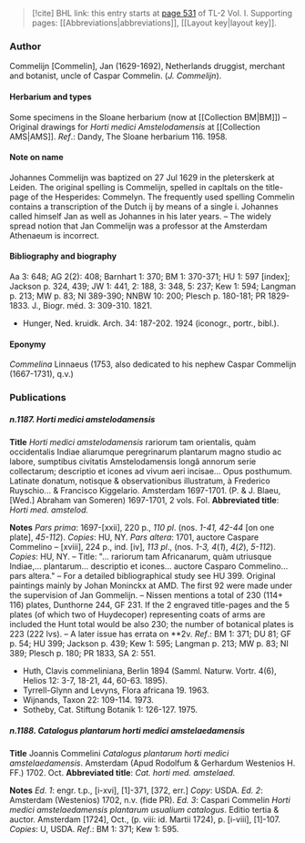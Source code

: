 > [!cite] BHL link: this entry starts at [page 531](https://www.biodiversitylibrary.org/item/103414#page/579/mode/1up) of TL-2 Vol. I.
> Supporting pages: [[Abbreviations|abbreviations]], [[Layout key|layout key]].

### Author

Commelijn \[Commelin\], Jan (1629-1692), Netherlands druggist, merchant and botanist, uncle of Caspar Commelin. (*J. Commelijn*).

#### Herbarium and types

Some specimens in the Sloane herbarium (now at [[Collection BM|BM]]) – Original drawings for *Horti medici Amstelodamensis* at [[Collection AMS|AMS]].
*Ref*.: Dandy, The Sloane herbarium 116. 1958.

#### Note on name

Johannes Commelijn was baptized on 27 Jul 1629 in the pleterskerk at Leiden. The original spelling is Commelijn, spelled in capltals on the title-page of the Hesperides: Commelyn. The frequently used spelling Commelin contains a transcription of the Dutch ij by means of a single i. Johannes called himself Jan as well as Johannes in his later years. – The widely spread notion that Jan Commelijn was a professor at the Amsterdam Athenaeum is incorrect.

#### Bibliography and biography

Aa 3: 648; AG 2(2): 408; Barnhart 1: 370; BM 1: 370-371; HU 1: 597 \[index\]; Jackson p. 324, 439; JW 1: 441, 2: 188, 3: 348, 5: 237; Kew 1: 594; Langman p. 213; MW p. 83; NI 389-390; NNBW 10: 200; Plesch p. 180-181; PR 1829-1833. J., Biogr. méd. 3: 309-310. 1821.
- Hunger, Ned. kruidk. Arch. 34: 187-202. 1924 (iconogr., portr., bibl.).

#### Eponymy

*Commelina* Linnaeus (1753, also dedicated to his nephew Caspar Commelijn (1667-1731), q.v.)

### Publications

##### n.1187. Horti medici amstelodamensis

**Title**
*Horti medici amstelodamensis* rariorum tam orientalis, quàm occidentalis Indiae aliarumque peregrinarum plantarum magno studio ac labore, sumptibus civitatis Amstelodamensis longâ annorum serie collectarum; descriptio et icones ad vivum aeri incisae... Opus posthumum. Latinate donatum, notisque & observationibus illustratum, à Frederico Ruyschio... & Francisco Kiggelario. Amsterdam 1697-1701. (P. & J. Blaeu, \[Wed.\] Abraham van Someren) 1697-1701, 2 vols. Fol.
**Abbreviated title**: *Horti med. amstelod.*

**Notes**
*Pars prima*: 1697-\[xxii\], 220 p., *110 pl*. (nos. *1-41, 42-44* \[on one plate\], *45-112*). *Copies*: HU, NY.
*Pars altera*: 1701, auctore Caspare Commelino – \[xviii\], 224 p., ind. \[iv\], *113 pl*., (nos.
*1-3, 4*(*1*), *4*(*2*), *5-112*). *Copies*: HU, NY. – Title: "... rariorum tam Africanarum, quàm utriusque Indiae,... plantarum... descriptio et icones... auctore Casparo Commelino... pars altera." – For a detailed bibliographical study see HU 399. Original paintings mainly by Johan Moninckx at AMD. The first 92 were made under the supervision of Jan Gommelijn. – Nissen mentions a total of 230 (114+ 116) plates, Dunthorne 244, GF 231. If the 2 engraved title-pages and the 5 plates (of which two of Huydecoper) representing coats of arms are included the Hunt total would be also 230; the number of botanical plates is 223 (222 lvs). – A later issue has errata on \*\*2v.
*Ref*.: BM 1: 371; DU 81; GF p. 54; HU 399; Jackson p. 439; Kew 1: 595; Langman p. 213; MW p. 83; NI 389; Plesch p. 180; PR 1833, SA 2: 551.
- Huth, Clavis commeliniana, Berlin 1894 (Samml. Naturw. Vortr. 4(6), Helios 12: 3-7, 18-21, 44, 60-63. 1895).
- Tyrrell-Glynn and Levyns, Flora africana 19. 1963.
- Wijnands, Taxon 22: 109-114. 1973.
- Sotheby, Cat. Stiftung Botanik 1: 126-127. 1975.

##### n.1188. Catalogus plantarum horti medici amstelaedamensis

**Title**
Joannis Commelini *Catalogus plantarum horti medici amstelaedamensis*. Amsterdam (Apud Rodolfum & Gerhardum Westenios H. FF.) 1702. Oct.
**Abbreviated title**: *Cat. horti med. amstelaed.*

**Notes**
*Ed. 1*: engr. t.p., \[i-xvi\], \[1\]-371, \[372, err.\] *Copy*: USDA.
*Ed. 2*: Amsterdam (Westenios) 1702, n.v. (fide PR).
*Ed. 3*: Caspari Commelin *Horti medici amstelaedamensis plantarum usualium catalogus*. Editio tertia & auctor. Amsterdam \[1724\], Oct., (p. viii: id. Martii 1724), p. \[i-viii\], \[1\]-107.
*Copies*: U, USDA.
*Ref*.: BM 1: 371; Kew 1: 595.

